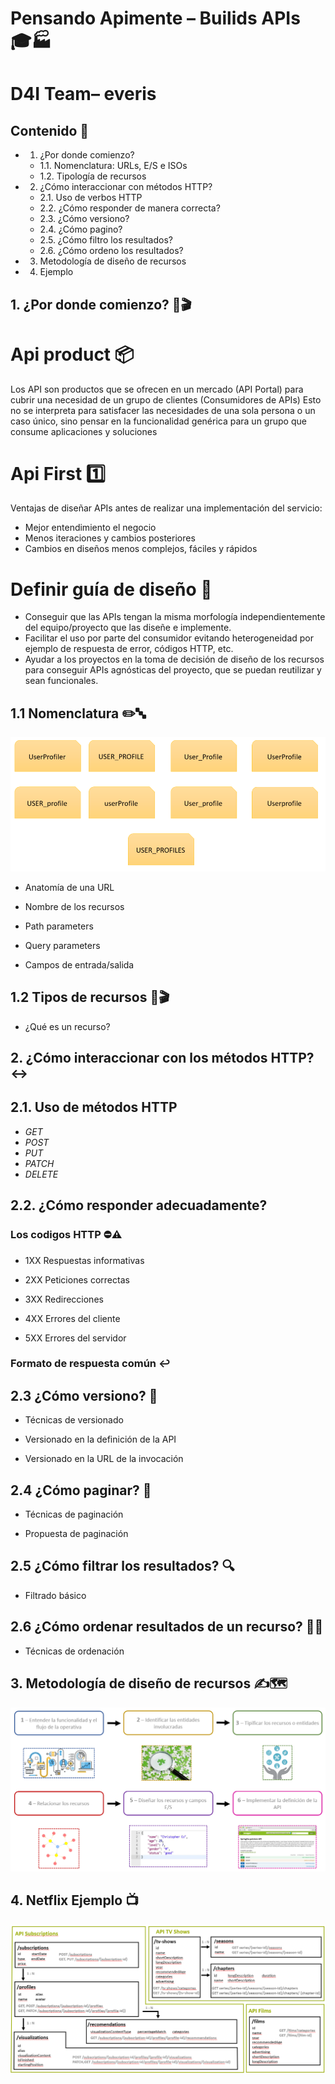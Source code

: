 # Pensando Apimente – Builids APIs 🎓🏭
# D4I Team– everis

## Contenido 📇

* 1. ¿Por donde comienzo?
  * 1.1. Nomenclatura: URLs, E/S e ISOs
  * 1.2. Tipología de recursos
* 2. ¿Cómo interaccionar con métodos HTTP?
  * 2.1. Uso de verbos HTTP
  * 2.2. ¿Cómo responder de manera correcta?
  * 2.3. ¿Cómo versiono?
  * 2.4. ¿Cómo pagino?
  * 2.5. ¿Cómo filtro los resultados?
  * 2.6. ¿Cómo ordeno los resultados?
* 3. Metodología de diseño de recursos
* 4. Ejemplo

## 1. ¿Por donde comienzo? 🤔🎬

# Api product 📦

Los API son productos que se ofrecen en un mercado (API Portal) para cubrir una necesidad de un grupo de clientes (Consumidores de APIs) 
Esto no se interpreta para satisfacer las necesidades de una sola persona o un caso único, sino pensar en la funcionalidad genérica para un grupo que consume aplicaciones y soluciones 

# Api First 1️⃣

Ventajas de diseñar APIs antes de realizar una implementación del servicio:
* Mejor entendimiento el negocio
* Menos iteraciones y cambios posteriores
* Cambios en diseños menos complejos, fáciles y rápidos


# Definir guía de diseño 📖

* Conseguir que las APIs tengan la misma morfología independientemente del equipo/proyecto que las diseñe e implemente.
* Facilitar el uso por parte del consumidor  evitando heterogeneidad  por ejemplo de respuesta de error, códigos HTTP, etc.
* Ayudar a los proyectos en la toma de decisión de diseño de los recursos para conseguir APIs agnósticas del proyecto, que se puedan reutilizar y sean funcionales.

## 1.1 Nomenclatura ✏️🔤


![IMAGE MAIN 1](/images/foto1.PNG)

* Anatomía de una URL

* Nombre de los recursos

* Path parameters

* Query parameters

* Campos de entrada/salida


## 1.2 Tipos de recursos 🤔🎬

* ¿Qué es un recurso?

## 2. ¿Cómo interaccionar con los métodos HTTP? ↔️

## 2.1. Uso de métodos HTTP

* *GET*
* *POST*
* *PUT*
* *PATCH*
* *DELETE*


## 2.2. ¿Cómo responder adecuadamente?

### Los codigos HTTP ⛔⚠   

* 1XX Respuestas informativas

* 2XX Peticiones correctas

* 3XX Redirecciones

* 4XX Errores del cliente

* 5XX Errores del servidor

### Formato de respuesta común  ↩

## 2.3 ¿Cómo versiono? 💾

* Técnicas de versionado

* Versionado en la definición de la API

* Versionado en la URL de la invocación

## 2.4 ¿Cómo paginar? 📄

* Técnicas de paginación

* Propuesta de paginación

## 2.5 ¿Cómo filtrar los resultados? 🔍

* Filtrado básico


## 2.6 ¿Cómo ordenar resultados de un recurso? 🔢🔠

* Técnicas de ordenación

## 3. Metodología de diseño de recursos ✍️🗺️

![IMAGE MAIN 3](/images/foto3.PNG)

## 4. Netflix Ejemplo 📺


![IMAGE MAIN 3](/images/foto4.PNG)
